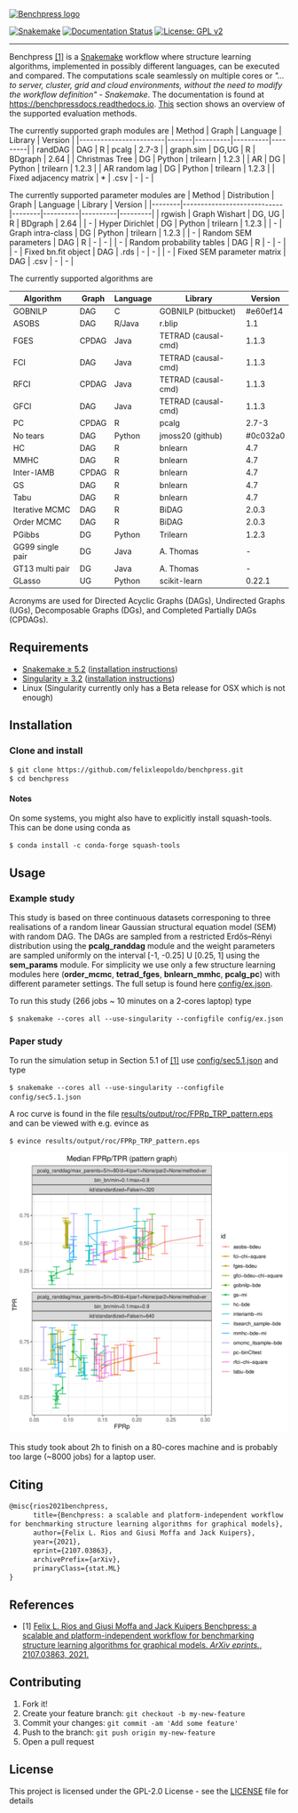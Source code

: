 <snippet>
  <content><![CDATA[
# ${1:Systematic benchmarks of structure learning algorithms for graphical models}


<p align="center"><a href="https://benchpressdocs.readthedocs.io/" target="_blank" rel="noopener noreferrer">

<img width="248"  src="https://user-images.githubusercontent.com/34372003/144749355-634bf303-7020-4054-b6c8-952ccfc623ca.png" alt="Benchpress logo">

</a>


</p>


[![Snakemake](https://img.shields.io/badge/snakemake-≥5.2.0-brightgreen.svg)](https://snakemake.bitbucket.io)
[![Documentation Status](https://readthedocs.org/projects/benchpressdocs/badge/?version=latest)](https://benchpressdocs.readthedocs.io/en/latest/?badge=latest)
[![License: GPL v2](https://img.shields.io/badge/License-GPL%20v2-blue.svg)](https://www.gnu.org/licenses/old-licenses/gpl-2.0.en.html)

---

Benchpress [[1]](#1) is a [Snakemake](https://snakemake.readthedocs.io/en/stable/) workflow where structure learning algorithms, implemented in possibly different languages, can be executed and compared.
The computations scale seamlessly on multiple cores or *"... to server, cluster, grid and cloud environments, without the need to modify the workflow definition" - Snakemake*.
The documentation is found at https://benchpressdocs.readthedocs.io. 
[This](https://benchpressdocs.readthedocs.io/en/latest/json_overview.html#evaluation) section shows an overview of the supported evaluation methods.

The currently supported graph modules are
| Method                 | Graph | Language | Library  | Version |
|------------------------|-------|----------|----------|---------|
| randDAG                | DAG   | R        | pcalg    | 2.7-3   |
| graph.sim              | DG,UG | R        | BDgraph  | 2.64    |
| Christmas Tree         | DG    | Python   | trilearn | 1.2.3   |
| AR                     | DG    | Python   | trilearn | 1.2.3   |
| AR random lag          | DG    | Python   | trilearn | 1.2.3   |
| Fixed adjacency matrix | *     | .csv     | -        | -       |

The currently supported parameter modules are
| Method | Distribution               | Graph  | Language | Library  | Version |
|--------|----------------------------|--------|----------|----------|---------|
| rgwish | Graph Wishart              | DG, UG | R        | BDgraph  | 2.64    |
| -      | Hyper Dirichlet            | DG     | Python   | trilearn | 1.2.3   |
| -      | Graph intra-class          | DG     | Python   | trilearn | 1.2.3   |
| -      | Random SEM parameters      | DAG    | R        | -        | -       |
| -      | Random probability tables  | DAG    | R        | -        | -       |
| -      | Fixed bn.fit object        | DAG    | .rds     | -        | -       |
| -      | Fixed SEM parameter matrix | DAG    | .csv     | -        | -       |

The currently supported algorithms are 

| Algorithm        | Graph | Language | Library             | Version  | 
|------------------|-------|----------|---------------------|----------|
| GOBNILP          | DAG   | C        | GOBNILP (bitbucket) | #e60ef14 |
| ASOBS            | DAG   | R/Java   | r.blip              | 1.1      |
| FGES             | CPDAG | Java     | TETRAD (causal-cmd) | 1.1.3    |
| FCI              | DAG   | Java     | TETRAD (causal-cmd) | 1.1.3    |
| RFCI             | CPDAG | Java     | TETRAD (causal-cmd) | 1.1.3    |
| GFCI             | DAG   | Java     | TETRAD (causal-cmd) | 1.1.3    |
| PC               | CPDAG | R        | pcalg               | 2.7-3   |
| No tears         | DAG   | Python   | jmoss20 (github)    | #0c032a0 |
| HC               | DAG   | R        | bnlearn             | 4.7      |
| MMHC             | DAG   | R        | bnlearn             | 4.7      |
| Inter-IAMB       | CPDAG | R        | bnlearn             | 4.7      |
| GS               | DAG   | R        | bnlearn             | 4.7      |
| Tabu             | DAG   | R        | bnlearn             | 4.7      |
| Iterative MCMC   | DAG   | R        | BiDAG               | 2.0.3    |
| Order MCMC       | DAG   | R        | BiDAG               | 2.0.3    |
| PGibbs           | DG    | Python   | Trilearn            | 1.2.3    |
| GG99 single pair | DG    | Java     | A. Thomas           | -        |
| GT13 multi pair  | DG    | Java     | A. Thomas           | -        |
| GLasso           | UG    | Python   | scikit-learn        | 0.22.1   |

Acronyms are used for Directed Acyclic Graphs (DAGs), Undirected Graphs (UGs), Decomposable Graphs (DGs), and Completed Partially DAGs (CPDAGs).

## Requirements
- [Snakemake ≥ 5.2](https://snakemake.readthedocs.io/en/stable/) ([installation instructions](https://snakemake.readthedocs.io/en/stable/getting_started/installation.html))
- [Singularity ≥ 3.2](https://sylabs.io/docs/) ([installation instructions](https://sylabs.io/guides/3.6/admin-guide/installation.html))
- Linux (Singularity currently only has a Beta release for OSX which is not enough)
## Installation

### Clone and install

```
$ git clone https://github.com/felixleopoldo/benchpress.git
$ cd benchpress
```

#### Notes
On some systems, you might also have to explicitly install squash-tools. This can be done using conda as

`$ conda install -c conda-forge squash-tools`

## Usage

### Example study

This study is based on three continuous datasets corresponing to three realisations of a random linear Gaussian structural equation model (SEM) with random DAG. The DAGs are sampled from a restricted Erdős–Rényi distribution using the **pcalg_randdag** module and the weight parameters are sampled uniformly on the interval [-1, -0.25] U [0.25, 1] using the **sem_params** module. For simplicity we use only a few structure learning modules here (**order_mcmc**, **tetrad_fges**, **bnlearn_mmhc**, **pcalg_pc**) with different parameter settings. The full setup is found here [config/ex.json](config/ex.json).

To run this study (266 jobs ~ 10 minutes on a 2-cores laptop) type

`$ snakemake --cores all --use-singularity --configfile config/ex.json`

### Paper study
To run the simulation setup in Section 5.1 of [[1]](#1) use [config/sec5.1.json](config/sec5.1.json) and type

`$ snakemake --cores all --use-singularity --configfile config/sec5.1.json`

A roc curve is found in the file [results/output/roc/FPRp_TRP_pattern.eps](docs/source/_static/ROC_randbinarybnreps50.png) and can be viewed with e.g. evince as

`$ evince results/output/roc/FPRp_TRP_pattern.eps`

<!-- ![ROC](docs/source/_static/ROC_randbinarybnreps50.png) -->
<img src="docs/source/_static/ROC_randbinarybnreps50.png" alt="drawing" width="600"/>


This study took about 2h to finish on a 80-cores machine and is probably too large (~8000 jobs) for a laptop user.



## Citing

```
@misc{rios2021benchpress,
      title={Benchpress: a scalable and platform-independent workflow for benchmarking structure learning algorithms for graphical models}, 
      author={Felix L. Rios and Giusi Moffa and Jack Kuipers},
      year={2021},
      eprint={2107.03863},
      archivePrefix={arXiv},
      primaryClass={stat.ML}
}
```

## References
* <a id="1">[1]</a> [Felix L. Rios and Giusi Moffa and Jack Kuipers Benchpress: a scalable and platform-independent workflow for benchmarking structure learning algorithms for graphical models. *ArXiv eprints.*, 2107.03863, 2021.](https://arxiv.org/abs/2107.03863)



## Contributing

1. Fork it!
2. Create your feature branch: `git checkout -b my-new-feature`
3. Commit your changes: `git commit -am 'Add some feature'`
4. Push to the branch: `git push origin my-new-feature`
5. Open a pull request

## License

This project is licensed under the GPL-2.0 License - see the [LICENSE](LICENSE) file for details

</content>
  <tabTrigger></tabTrigger>
</snippet>
